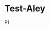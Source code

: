 # Test-Aley
P1

<link rel="stylesheet" href="https://aleyfw.github.io/Test-Aley.github.io/chillax.css">

<link rel="stylesheet" href="https://aleyfw.github.io/Test-Aley.github.io/dark.mode.css">
